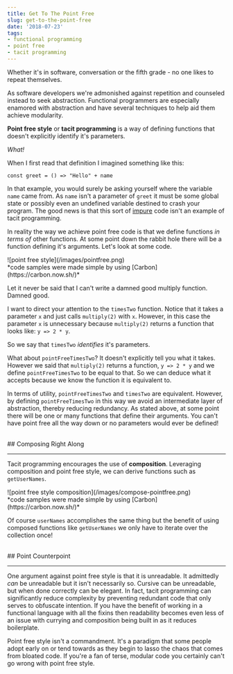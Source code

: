 ```yaml
---
title: Get To The Point Free
slug: get-to-the-point-free
date: '2018-07-23'
tags:
- functional programming
- point free
- tacit programming
---
```


Whether it's in software, conversation or the fifth grade - no one likes to repeat themselves.

As software developers we're admonished against repetition and counseled instead to seek abstraction. Functional programmers are especially enamored with abstraction and have several techniques to help aid them achieve modularity.

**Point free style** or **tacit programming** is a way of defining functions that doesn't explicitly identify it's parameters.

*What!*

When I first read that definition I imagined something like this:

`const greet = () => "Hello" + name`

In that example, you would surely be asking yourself where the variable `name` came from. As `name` isn't a parameter of `greet` it must be some global state or possibly even an undefined variable destined to crash your program. The good news is that this sort of <a target="_blank" href="https://medium.com/@jamesjefferyuk/javascript-what-are-pure-functions-4d4d5392d49c">impure</a> code isn't an example of tacit programming.

In reality the way we achieve point free code is that we define functions *in terms of* other functions. At some point down the rabbit hole there will be a function defining it's arguments. Let's look at some code.

<div class="tiny">![point free style](/images/pointfree.png)
<br/>
*code samples were made simple by using [Carbon](https://carbon.now.sh/)*</div>

Let it never be said that I can't write a damned good multiply function. Damned good.

I want to direct your attention to the `timesTwo` function. Notice that it takes a parameter `x` and just calls `multiply(2)` with `x`. However, in this case the parameter `x` is unnecessary because `multiply(2)` returns a function that looks like: `y => 2 * y`.

So we say that `timesTwo` *identifies* it's parameters.

What about `pointFreeTimesTwo`? It doesn't explicitly tell you what it takes. However we said that `multiply(2)` returns a function, `y => 2 * y` and we define `pointFreeTimesTwo` to be equal to that. So we can deduce what it accepts because we know the function it is equivalent to.

In terms of utility, `pointFreeTimesTwo` and `timesTwo` are equivalent. However, by defining `pointFreeTimesTwo` in this way we avoid an intermediate layer of abstraction, thereby reducing redundancy. As stated above, at some point there will be one or many functions that define their arguments. You can't have point free all the way down or no parameters would ever be defined!

<br/>
## Composing Right Along
<hr/>

Tacit programming encourages the use of **composition**. Leveraging composition and point free style, we can derive functions such as `getUserNames`.

<div class="tiny">![point free style composition](/images/compose-pointfree.png)
<br/>
*code samples were made simple by using [Carbon](https://carbon.now.sh/)*</div>

Of course `userNames` accomplishes the same thing but the benefit of using composed functions like `getUserNames` we only have to iterate over the collection once!

<br/>
## Point Counterpoint
<hr/>

One argument against point free style is that it is unreadable. It admittedly *can* be unreadable but it isn't necessarily so. Cursive can be unreadable, but when done correctly can be elegant. In fact, tacit programming can significantly reduce complexity by preventing redundant code that only serves to obfuscate intention. If you have the benefit of working in a functional language with all the fixins then readability becomes even less of an issue with currying and composition being built in as it reduces boilerplate.

Point free style isn't a commandment. It's a paradigm that some people adopt early on or tend towards as they begin to lasso the chaos that comes from bloated code. If you're a fan of terse, modular code you certainly can't go wrong with point free style.


